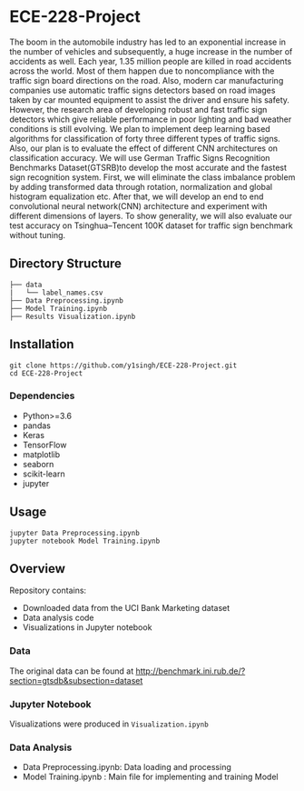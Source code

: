 # ECE-228-Project

The boom in the automobile industry has led to an exponential increase in the number
of vehicles and subsequently, a huge increase in the number of accidents as well. 
Each year, 1.35 million people are killed in road accidents across the world. 
Most of them happen due to noncompliance with the traffic sign board directions 
on the road. Also, modern car manufacturing  companies use automatic traffic signs 
detectors based on road images taken by car mounted equipment to assist the driver 
and ensure his safety.  However, the research area of developing robust and fast 
traffic sign detectors which give reliable performance in poor lighting and bad 
weather conditions is still evolving. We plan to implement deep learning based 
algorithms for classification of forty three different types of traffic signs. 
Also, our plan is to evaluate the effect of different CNN architectures on 
classification accuracy. We will use German Traffic Signs Recognition Benchmarks 
Dataset(GTSRB)to develop the most accurate and the fastest sign recognition 
system. First, we will eliminate the class imbalance problem by adding transformed 
data through rotation, normalization and global histogram equalization etc. 
After that, we will develop an end to end convolutional neural network(CNN) 
architecture and experiment with different dimensions of layers. To show 
generality, we will also evaluate our test accuracy on Tsinghua–Tencent 
100K dataset for traffic sign benchmark without tuning.


## Directory Structure
```
├── data
|   └── label_names.csv
├── Data Preprocessing.ipynb
├── Model Training.ipynb
├── Results Visualization.ipynb
```

## Installation

```shell script
git clone https://github.com/y1singh/ECE-228-Project.git
cd ECE-228-Project
```

### Dependencies

- Python>=3.6
- pandas
- Keras
- TensorFlow
- matplotlib
- seaborn
- scikit-learn
- jupyter

## Usage

```shell script
jupyter Data Preprocessing.ipynb
jupyter notebook Model Training.ipynb
```

## Overview

Repository contains:
- Downloaded data from the UCI Bank Marketing dataset
- Data analysis code
- Visualizations in Jupyter notebook

### Data

The original data can be found at http://benchmark.ini.rub.de/?section=gtsdb&subsection=dataset

### Jupyter Notebook

Visualizations were produced in `Visualization.ipynb`

### Data Analysis

- Data Preprocessing.ipynb: Data loading and processing
- Model Training.ipynb : Main file for implementing and training Model
